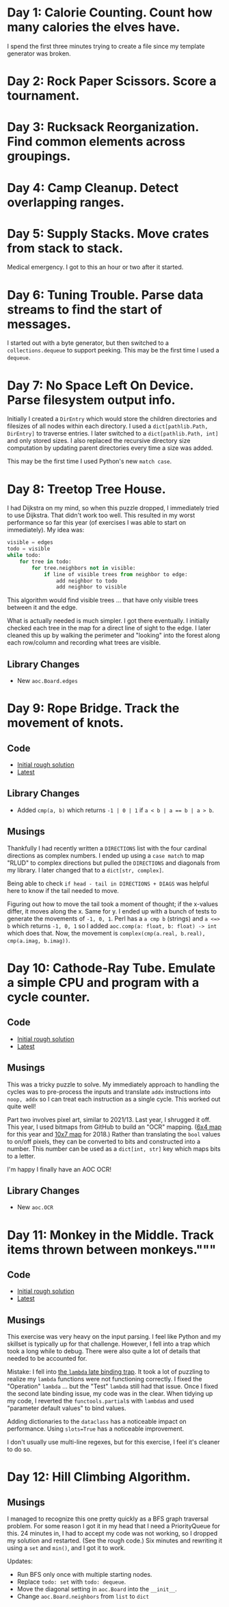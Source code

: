 # Day 1: Calorie Counting. Count how many calories the elves have.

I spend the first three minutes trying to create a file since my template generator was broken.

# Day 2: Rock Paper Scissors. Score a tournament.

# Day 3: Rucksack Reorganization. Find common elements across groupings.

# Day 4: Camp Cleanup. Detect overlapping ranges.

# Day 5: Supply Stacks. Move crates from stack to stack.

Medical emergency. I got to this an hour or two after it started.

# Day 6: Tuning Trouble. Parse data streams to find the start of messages.

I started out with a byte generator, but then switched to a `collections.dequeue` to support peeking.
This may be the first time I used a `dequeue`.

# Day 7: No Space Left On Device. Parse filesystem output info.

Initially I created a `DirEntry` which would store the children directories and filesizes of all nodes within each directory.
I used a `dict[pathlib.Path, DirEntry]` to traverse entries.
I later switched to a `dict[pathlib.Path, int]` and only stored sizes.
I also replaced the recursive directory size computation by updating parent directories every time a size was added.

This may be the first time I used Python's new `match case`.

# Day 8: Treetop Tree House.

I had Dijkstra on my mind, so when this puzzle dropped, I immediately tried to use Dijkstra.
That didn't work too well.
This resulted in my worst performance so far this year (of exercises I was able to start on immediately).
My idea was:

```python
visible = edges
todo = visible
while todo:
    for tree in todo:
        for tree.neighbors not in visible:
            if line of visible trees from neighbor to edge:
                add neighbor to todo
                add neighbor to visible
```

This algorithm would find visible trees ... that have only visible trees between it and the edge.

What is actually needed is much simpler.
I got there eventually.
I initially checked each tree in the map for a direct line of sight to the edge.
I later cleaned this up by walking the perimeter and "looking" into the forest along each row/column and recording what trees are visible.

## Library Changes

* New `aoc.Board.edges`

# Day 9: Rope Bridge. Track the movement of knots.

## Code

* [Initial rough solution](https://github.com/IsaacG/Advent-of-Code/blob/5ceeceb2a06c75d1eb11d9e7cc14e13e41faf008/2022/09.py)
* [Latest](https://github.com/IsaacG/Advent-of-Code/blob/main/2022/09.py)

## Library Changes

* Added `cmp(a, b)` which returns `-1 | 0 | 1` if `a < b | a == b | a > b`.

## Musings

Thankfully I had recently written a `DIRECTIONS` list with the four cardinal directions as complex numbers.
I ended up using a `case match` to map "RLUD" to complex directions but pulled the `DIRECTIONS` and diagonals from my library.
I later changed that to a `dict[str, complex]`.

Being able to check `if head - tail in DIRECTIONS + DIAGS` was helpful here to know if the tail needed to move.

Figuring out how to move the tail took a moment of thought; if the x-values differ, it moves along the x.
Same for y.
I ended up with a bunch of tests to generate the movements of `-1, 0, 1`.
Perl has a `a cmp b` (strings) and `a <=> b` which returns `-1, 0, 1` so I added `aoc.comp(a: float, b: float) -> int` which does that.
Now, the movement is `complex(cmp(a.real, b.real), cmp(a.imag, b.imag))`.

# Day 10: Cathode-Ray Tube. Emulate a simple CPU and program with a cycle counter.

## Code

* [Initial rough solution](https://github.com/IsaacG/Advent-of-Code/blob/691664c8409c98addeedab3de6cfbf8713377b12/2022/10.py)
* [Latest](https://github.com/IsaacG/Advent-of-Code/blob/main/2022/10.py)

## Musings

This was a tricky puzzle to solve.
My immediately approach to handling the cycles was to pre-process the inputs and translate `addx` instructions into `noop, addx` so I can treat each instruction as a single cycle.
This worked out quite well!

Part two involves pixel art, similar to 2021/13.
Last year, I shrugged it off.
This year, I used bitmaps from GitHub to build an "OCR" mapping.
([6x4 map](https://github.com/SizableShrimp/AdventOfCode2022/blob/main/src/util/java/me/sizableshrimp/adventofcode2022/helper/LetterParser.java#L44) for this year and [10x7 map](https://github.com/mstksg/advent-of-code-ocr/blob/main/src/Advent/OCR/LetterMap.hs#L210) for 2018.)
Rather than translating the `bool` values to on/off pixels, they can be converted to bits and constructed into a number.
This number can be used as a `dict[int, str]` key which maps bits to a letter.

I'm happy I finally have an AOC OCR!

## Library Changes

* New `aoc.OCR`

# Day 11: Monkey in the Middle.  Track items thrown between monkeys."""

## Code

* [Initial rough solution](https://github.com/IsaacG/Advent-of-Code/blob/390ef4ba4749638975fce78ff6bc9c01d8e29f17/2022/11.py)
* [Latest](https://github.com/IsaacG/Advent-of-Code/blob/main/2022/11.py)

## Musings

This exercise was very heavy on the input parsing.
I feel like Python and my skillset is typically up for that challenge.
However, I fell into a trap which took a long while to debug.
There were also quite a lot of details that needed to be accounted for.

Mistake: I fell into [the `lambda` late binding trap](https://medium.com/skiller-whale/late-binding-variables-its-a-trap-c17af980164f).
It took a lot of puzzling to realize my `lambda` functions were not functioning correctly.
I fixed the "Operation" `lambda` ... but the "Test" `lambda` still had that issue.
Once I fixed the second late binding issue, my code was in the clear.
When tidying up my code, I reverted the `functools.partial`s with `lambda`s and used "parameter default values" to bind values.

Adding dictionaries to the `dataclass` has a noticeable impact on performance.
Using `slots=True` has a noticeable improvement.

I don't usually use multi-line regexes, but for this exercise, I feel it's cleaner to do so.

# Day 12: Hill Climbing Algorithm.

## Musings

I managed to recognize this one pretty quickly as a BFS graph traversal problem.
For some reason I got it in my head that I need a PriorityQueue for this.
24 minutes in, I had to accept my code was not working, so I dropped my solution and restarted.
(See the rough code.)
Six minutes and rewriting it using a `set` and `min()`, and I got it to work.

Updates:

* Run BFS only once with multiple starting nodes.
* Replace `todo: set` with `todo: dequeue`.
* Move the diagonal setting in `aoc.Board` into the `__init__`.
* Change `aoc.Board.neighbors` from `list` to `dict`
